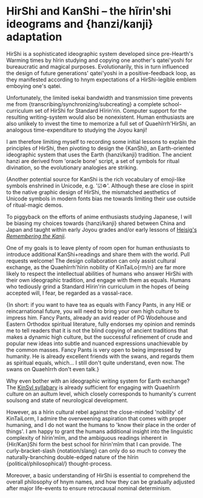 HirShi and KanShi &ndash; the hĩrin'shi ideograms and {hanzi/kanji} adaptation
=================

HirShi is a sophisticated ideographic system developed since
pre-Hearth's Warming times by hĩrin studying and copying one another's
qatei'yoshi for bureaucratic and magical purposes. Evolutionarily,
this in turn influenced the design of future generations' qatei'yoshi
in a positive-feedback loop, as they manifested according to hnym
expectations of a HirShi-legible emblem emboying one's qatei.

Unfortunately, the limited isekai bandwidth and transmission time
prevents me from {transcribing/synchronizing/subcreating} a complete
school-curriculum set of HirShi for Standard Hĩrin'rin. Computer
support for the resulting writing-system would also be nonexistent.
Human enthusiasts are also unlikely to invest the time to memorize a
full set of Quaehĩrrh'HirShi, an analogous time-expenditure to
studying the Joyou kanji!

I am therefore limiting myself to recording some initial lessons to
explain the principles of HirShi, then pivoting to design the
{KanShi}, an Earth-oriented ideographic system that uses the Earth
{hanzi/kanji} tradition. The ancient hanzi are derived from 'oracle
bone' script, a set of symbols for ritual divination, so the
evolutionary analogies are striking.

(Another potential source for KanShi is the rich vocabulary of
emoji-like symbols enshrined in Unicode, e.g. '☑♽'. Although these are
close in spirit to the native graphic design of HirShi, the mismatched
aesthetics of Unicode symbols in modern fonts bias me towards limiting
their use outside of ritual-magic demos.

To piggyback on the efforts of anime enthusiasts studying Japanese, I
will be biasing my choices towards {hanzi/kanji} shared between China
and Japan and taught within early Joyou grades and/or early lessons of
[Heisig's *Remembering the Kanji*][heisig].

[heisig]: https://en.wikipedia.org/wiki/Remembering_the_Kanji

One of my goals is to leave plenty of room open for human enthusiasts
to introduce additional KanShi+readings and share them with the world.
Pull requests welcome! The design collaboration can only assist
cultural exchange, as the Quaehĩrrh'hĩrin nobility of KinTaiLo{rm/n}
are far more likely to respect the intellectual abilities of humans
who answer HirShi with their own ideographic tradition, and engage
with them as equals. Humans who tediously grind a Standard Hĩrin'rin
curriculum in the hopes of being accepted will, I fear, be regarded as
a vassal-race.

{In short: if you want to have tea as equals with Fancy Pants, in any
HiE or reincarnational future, you will need to bring your own high
culture to impress him. Fancy Pants, already an avid reader of PG
Wodehouse and Eastern Orthodox spiritual literature, fully endorses my
opinion and reminds me to tell readers that it is not the blind
copying of ancient traditions that makes a dynamic high culture, but
the successful refinement of crude and popular new ideas into subtle
and nuanced expressions unachievable by the common masses. Fancy Pants
is very open to being impressed by humanity. He is already excellent
friends with the swans, and regards them as spiritual equals, which...
I still don't quite understand, even now. The swans on Quaehĩrrh don't
even talk.}

Why even bother with an ideographic writing system for Earth exchange?
The [KinSyl syllabary](KinSyl.md) is already sufficient for engaging with
Quaehĩrrh culture on an aultum level, which closely corresponds to
humanity's current soulsong and state of neurological development.

However, as a hĩrin cultural rebel against the close-minded 'nobility'
of KinTaiLorm, I admire the overweening aspiration that comes with
proper humaning, and I do not want the humans to 'know their place in
the order of things'. I am happy to grant the humans additional
insight into the linguistic complexity of hĩrin'mĩm, and the ambiguous
readings inherent in {Hir/Kan}Shi form the best school for hĩrin'mĩm
that I can provide. The curly-bracket-slash {notation/slang} can only
do so much to convey the naturally-branching double-edged nature of
the hĩrin {political/philosophical/} thought-process.

Moreover, a basic understanding of HirShi is essential to comprehend
the overall philosophy of hnym names, and how they can be gradually
adjusted after major life-events to ensure retrocausal nominal
determinism.
